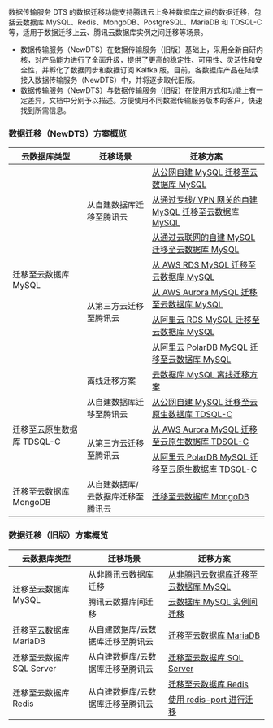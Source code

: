 数据传输服务 DTS 的数据迁移功能支持腾讯云上多种数据库之间的数据迁移，包括云数据库 MySQL、Redis、MongoDB、PostgreSQL、MariaDB 和 TDSQL-C 等，适用于数据迁移上云、腾讯云数据库实例之间迁移等场景。 

- 数据传输服务（NewDTS）在数据传输服务（旧版）基础上，采用全新自研内核，对产品能力进行了全面升级，提供了更高的稳定性、可用性、灵活性和安全性，并孵化了数据同步和数据订阅 Kalfka 版。目前，各数据库产品在陆续接入数据传输服务（NewDTS）中，并将逐步取代旧版。
- 数据传输服务（NewDTS）与数据传输服务（旧版）在使用方式和功能上有一定差异，文档中分别予以描述。方便使用不同数据传输服务版本的客户，快速找到所需信息。

### 数据迁移（NewDTS）方案概览
<table>
<thead><tr><th>云数据库类型</th><th>迁移场景</th><th>迁移方案</th></tr></thead>
<tbody><tr>
<td rowspan=8>迁移至云数据库 MySQL</td>
<td rowspan=3>从自建数据库迁移至腾讯云</td>
<td ><a href="https://cloud.tencent.com/document/product/571/53347">从公网自建 MySQL 迁移至云数据库 MySQL</a></td></tr>
<tr>
<td><a href="https://cloud.tencent.com/document/product/571/53359">从通过专线/ VPN 网关的自建 MySQL 迁移至云数据库 MySQL</a></td></tr>
<tr>
<td><a href="https://cloud.tencent.com/document/product/571/53370">从通过云联网的自建 MySQL 迁移至云数据库 MySQL</a></td></tr>
<tr>
<td rowspan=4>从第三方云迁移至腾讯云</td>
<td><a href="https://cloud.tencent.com/document/product/571/53371">从 AWS RDS MySQL 迁移至云数据库 MySQL</a></td></tr>
<tr>
<td><a href="https://cloud.tencent.com/document/product/571/53372">从 AWS Aurora MySQL 迁移至云数据库 MySQL</a></td></tr>
<tr>
<td><a href="https://cloud.tencent.com/document/product/571/53373">从阿里云 RDS MySQL 迁移至云数据库 MySQL</a></td></tr>
<tr>
<td><a href="https://cloud.tencent.com/document/product/571/53374">从阿里云 PolarDB MySQL 迁移至云数据库 MySQL</a></td></tr>
<tr>
<td>离线迁移方案</td>
<td><a href="https://cloud.tencent.com/document/product/571/13729">云数据库 MySQL 离线迁移方案</a></td></tr>
<tr>
<td rowspan=3>迁移至云原生数据库 TDSQL-C</td>
<td>从自建数据库迁移至腾讯云</td>
<td><a href="https://cloud.tencent.com/document/product/571/53377">从公网自建 MySQL 迁移至云原生数据库 TDSQL-C</a>
</td></tr>
<tr>
<td rowspan=2>从第三方云迁移至腾讯云    </td>
<td><a href="https://cloud.tencent.com/document/product/571/53378">从 AWS Aurora MySQL 迁移至云原生数据库 TDSQL-C</a></td></tr>
<tr>
<td><a href="https://cloud.tencent.com/document/product/571/53382">从阿里云 PolarDB MySQL 迁移至云原生数据库 TDSQL-C</a></td></tr>
<tr>
<td>迁移至云数据库 MongoDB</td>
<td>从自建数据库/云数据库迁移至腾讯云</td>
<td><a href="https://cloud.tencent.com/document/product/571/13724">迁移至云数据库 MongoDB</a></td></tr>
</tbody></table>

### 数据迁移（旧版）方案概览
<table>
<thead><tr><th>云数据库类型</th><th>迁移场景</th><th>迁移方案</th></tr></thead>
<tbody><tr>
<td rowspan=2>迁移至云数据库 MySQL</td>
<td rowspan=1>从非腾讯云数据库迁移</td>
<td ><a href="https://cloud.tencent.com/document/product/571/13728">从非腾讯云数据库迁移至云数据库 MySQL</a></td>
<tr>
<td>腾讯云数据库间迁移</td>
<td><a href="https://cloud.tencent.com/document/product/571/53375">云数据库 MySQL 实例间迁移</a></td></tr>
<tr>
<td>迁移至云数据库 MariaDB</td>
<td>从自建数据库/云数据库迁移至腾讯云</td>
<td><a href="https://cloud.tencent.com/document/product/571/19542">迁移至云数据库 MariaDB</a></td></tr>
<tr>
<td>迁移至云数据库 SQL Server</td>
<td>从自建数据库/云数据库迁移至腾讯云</td>
<td><a href="https://cloud.tencent.com/document/product/571/38039">迁移至云数据库 SQL Server</a></td></tr>
<tr>
<td rowspan=2>迁移至云数据库 Redis</td>
<td rowspan=2>从自建数据库/云数据库迁移至腾讯云</td>
<td><a href="https://cloud.tencent.com/document/product/571/13748">迁移至云数据库 Redis</a></td></tr>
<tr>
<td><a href="https://cloud.tencent.com/document/product/571/13749">使用 redis-port 进行迁移</a></td></tr>
</tbody></table>
